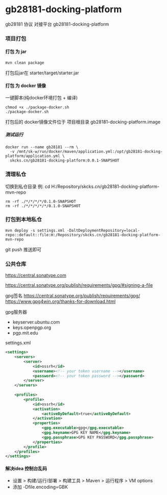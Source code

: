 # gb28181-docking-platform

gb28181 协议 对接平台
gb28181-docking-platform


### 项目打包
#### 打包 为 jar
```shell
mvn clean package
```
打包后jar在 starter/target/starter.jar

#### 打包 为 docker 镜像
一键脚本(纯docker环境打包 + 编译)
```
chmod +x ./package-docker.sh
./package-docker.sh
```
打包后的 docker镜像文件位于 项目根目录 gb28181-docking-platform.image

##### 测试运行
```shell
docker run --name gb28181 --rm \
  -v /mnt/sk-w/run/docker/maven/application.yml:/opt/gb28181-docking-platform/application.yml \
  skcks.cn/gb28181-docking-platform:0.0.1-SNAPSHOT
```

### 清理私仓
切换到私仓目录
例: cd H:/Repository/skcks.cn/gb28181-docking-platform-mvn-repo
```shell
rm -rf ./*/*/*/*/0.1.0-SNAPSHOT
rm -rf ./*/*/*/*/*/0.1.0-SNAPSHOT
```
### 打包到本地私仓
```shell
mvn deploy -s settings.xml -DaltDeploymentRepository=local-repo::default::file:H:/Repository/skcks.cn/gb28181-docking-platform-mvn-repo
```
git push 推送即可

### 公共仓库
https://central.sonatype.com

https://central.sonatype.org/publish/requirements/gpg/#signing-a-file

gpg签名
https://central.sonatype.org/publish/requirements/gpg/
https://www.gpg4win.org/thanks-for-download.html

gpg服务器
- keyserver.ubuntu.com
- keys.openpgp.org
- pgp.mit.edu

settings.xml
```xml
<settings>
	<servers>
		<server>
			<id>ossrh</id>
			<username><!-- your token username --></username>
			<password><!-- your token password --></password>
		</server>
	</servers>
    
	<profiles>
		<profile>
			<id>ossrh</id>
			<activation>
				<activeByDefault>true</activeByDefault>
			</activation>
			<properties>
				<gpg.executable>gpg</gpg.executable>
				<gpg.keyname>GPG KEY NAME</gpg.keyname>
				<gpg.passphrase>GPG KEY PASSWORD</gpg.passphrase>
			</properties>
		</profile>
	</profiles>
</settings>
```

#### 解决idea 控制台乱码

- 设置 > 构建/运行/部署 > 构建工具 > Maven > 运行程序 > VM options 
- 添加 -Dfile.encoding=GBK

